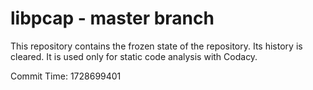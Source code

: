 # libpcap - master branch

This repository contains the frozen state of the repository.
Its history is cleared. It is used only for static code
analysis with Codacy.

Commit Time: 1728699401